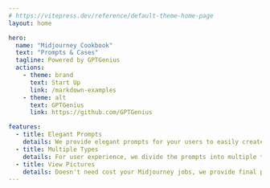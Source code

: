 ```yaml
---
# https://vitepress.dev/reference/default-theme-home-page
layout: home

hero:
  name: "Midjourney Cookbook"
  text: "Prompts & Cases"
  tagline: Powered by GPTGenius
  actions:
    - theme: brand
      text: Start Up
      link: /markdown-examples
    - theme: alt
      text: GPTGenius
      link: https://github.com/GPTGenius

features:
  - title: Elegant Prompts
    details: We provide elegant prompts for your users to easily create beautiful pictures.
  - title: Multiple Types
    details: For user experience, we divide the prompts into multiple types to make them more intuitive.
  - title: View Pictures
    details: Doesn't need cost your Midjourney jobs, we provide final pictures of the prompts.
---
```


